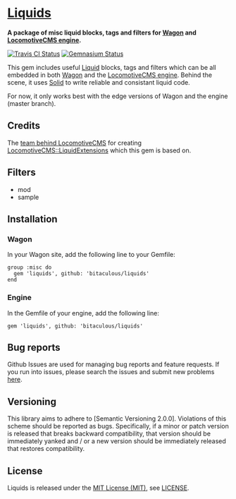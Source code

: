 [Liquids]
=========

**A package of misc liquid blocks, tags and filters for [Wagon] and [LocomotiveCMS engine].**

[![Travis CI Status][Travis CI Status]][Travis CI]
[![Gemnasium Status][Gemnasium Status]][Gemnasium]

This gem includes useful [Liquid] blocks, tags and filters which can be all embedded in both [Wagon] and the
[LocomotiveCMS engine]. Behind the scene, it uses [Solid] to write reliable and consistant liquid code.

For now, it only works best with the edge versions of Wagon and the engine (master branch).

Credits
-------

The [team behind LocomotiveCMS] for creating [LocomotiveCMS::LiquidExtensions] which this gem is based on.

Filters
-------

* mod
* sample

Installation
------------

### Wagon

In your Wagon site, add the following line to your Gemfile:

    group :misc do
      gem 'liquids', github: 'bitaculous/liquids'
    end

### Engine

In the Gemfile of your engine, add the following line:

    gem 'liquids', github: 'bitaculous/liquids'

Bug reports
-----------

Github Issues are used for managing bug reports and feature requests. If you run into issues, please search the issues
and submit new problems [here].

Versioning
----------

This library aims to adhere to [Semantic Versioning 2.0.0]. Violations of this scheme should be reported as bugs.
Specifically, if a minor or patch version is released that breaks backward compatibility, that version should be
immediately yanked and / or a new version should be immediately released that restores compatibility.

License
-------

Liquids is released under the [MIT License (MIT)], see [LICENSE].

[Gemnasium Status]: http://img.shields.io/gemnasium/bitaculous/liquids.svg?style=flat "Gemnasium Status"
[Gemnasium]: https://gemnasium.com/bitaculous/liquids "Liquids at Gemnasium"
[here]: https://github.com/bitaculous/liquids/issues "Github Issues"
[LICENSE]: https://raw.githubusercontent.com/bitaculous/liquids/master/LICENSE "License"
[Liquid]: http://liquidmarkup.org "Liquid Templating language"
[Liquids]: http://bitaculous.github.io/liquids "A package of misc liquid blocks, tags and filters for Wagon and LocomotiveCMS engine."
[LocomotiveCMS engine]: https://github.com/locomotivecms/engine "The engine of LocomotiveCMS."
[LocomotiveCMS::LiquidExtensions]: https://github.com/locomotivecms/liquid_extensions "A list of misc liquid tags and filters."
[MIT License (MIT)]: http://opensource.org/licenses/MIT "The MIT License (MIT)"
[Solid]: https://github.com/tigerlily/solid "Helpers for easily creating custom Liquid tags and block."
[team behind LocomotiveCMS]: http://locomotivecms.com/crew "The crew behind LocomotiveCMS"
[Travis CI Status]: http://img.shields.io/travis/bitaculous/liquids.svg?style=flat "Travis CI Status"
[Travis CI]: https://travis-ci.org/bitaculous/liquids "Liquids at Travis CI"
[Wagon]: https://github.com/locomotivecms/wagon "The right tool to create and modify a LocomotiveCMS website locally."